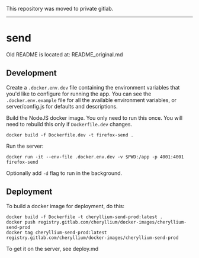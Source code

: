 This repository was moved to private gitlab.

-------------------

# send

Old README is located at: README_original.md

## Development

Create a `.docker.env.dev` file containing the environment variables that you'd like to configure for running the app. You can see the `.docker.env.example` file for all the available environment variables, or server/config.js for defaults and descriptions.

Build the NodeJS docker image. You only need to run this once. You will need to rebuild this only if `Dockerfile.dev` changes.

```
docker build -f Dockerfile.dev -t firefox-send .
```

Run the server:

```
docker run -it --env-file .docker.env.dev -v $PWD:/app -p 4001:4001 firefox-send
```

Optionally add `-d` flag to run in the background.

## Deployment

To build a docker image for deployment, do this: 

```
docker build -f Dockerfile -t cheryllium-send-prod:latest .
docker push registry.gitlab.com/cheryllium/docker-images/cheryllium-send-prod
docker tag cheryllium-send-prod:latest registry.gitlab.com/cheryllium/docker-images/cheryllium-send-prod
```

To get it on the server, see deploy.md 
